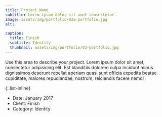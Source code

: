 ```yaml
---
title: Project Name
subtitle: Lorem ipsum dolor sit amet consectetur.
image: assets/img/portfolio/03a-portfolio.jpg
alt: 

caption:
  title: Finish
  subtitle: Identity
  thumbnail: assets/img/portfolio/03-portfolio.jpg
---
```

Use this area to describe your project. Lorem ipsum dolor sit amet, consectetur adipisicing elit. Est blanditiis dolorem culpa incidunt minus dignissimos deserunt repellat aperiam quasi sunt officia expedita beatae cupiditate, maiores repudiandae, nostrum, reiciendis facere nemo!

{:.list-inline}
- Date: January 2017
- Client: Finish
- Category: Identity

